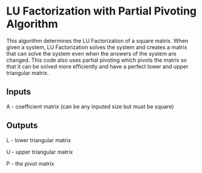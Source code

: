 # LU Factorization with Partial Pivoting Algorithm

This algorithm determines the LU Factorization of a square matrix. When given a system, LU Factorization solves the system and creates a matrix that can solve the system even when the answers of the system are changed. This code also uses partial pivoting which pivots the matrix so that it can be solved more efficiently and have a perfect lower and upper triangular matrix.
## Inputs

A - coefficient matrix (can be any inputed size but must be square)

## Outputs

L - lower triangular matrix

U - upper triangular matrix

P - the pivot matrix
